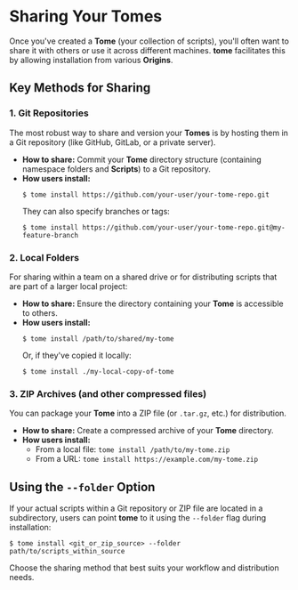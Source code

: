 # Sharing Your Tomes

Once you've created a **Tome** (your collection of scripts), you'll often want
to share it with others or use it across different machines. **tome**
facilitates this by allowing installation from various **Origins**.

## Key Methods for Sharing

### 1. Git Repositories
The most robust way to share and version your **Tomes** is by hosting them in a
Git repository (like GitHub, GitLab, or a private server).

- **How to share:** Commit your **Tome** directory structure (containing
  namespace folders and **Scripts**) to a Git repository.
- **How users install:**
    ```console
    $ tome install https://github.com/your-user/your-tome-repo.git
    ```
    They can also specify branches or tags:
    ```console
    $ tome install https://github.com/your-user/your-tome-repo.git@my-feature-branch
    ```

### 2. Local Folders
For sharing within a team on a shared drive or for distributing scripts that are
part of a larger local project:

- **How to share:** Ensure the directory containing your **Tome** is accessible
  to others.
- **How users install:**
    ```console
    $ tome install /path/to/shared/my-tome
    ```
    Or, if they've copied it locally:
    ```console
    $ tome install ./my-local-copy-of-tome
    ```

### 3. ZIP Archives (and other compressed files)
You can package your **Tome** into a ZIP file (or `.tar.gz`, etc.) for
distribution.

- **How to share:** Create a compressed archive of your **Tome** directory.
- **How users install:**
    - From a local file: `tome install /path/to/my-tome.zip`
    - From a URL: `tome install https://example.com/my-tome.zip`

## Using the `--folder` Option
If your actual scripts within a Git repository or ZIP file are located in a
subdirectory, users can point **tome** to it using the `--folder` flag during
installation:
```console
$ tome install <git_or_zip_source> --folder path/to/scripts_within_source
```

Choose the sharing method that best suits your workflow and distribution needs.
